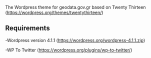 The Wordpress theme for geodata.gov.gr based on Twenty Thirteen (https://wordpress.org/themes/twentythirteen/)

Requirements
------------
-Wordpress version 4.1.1 (https://wordpress.org/wordpress-4.1.1.zip)

-WP To Twitter (https://wordpress.org/plugins/wp-to-twitter/)
